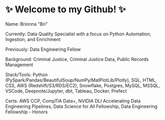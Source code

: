 # ✨ Welcome to my Github! ✨

Name: Brionna "Bri"

Currently: Data Quality Specialist with a focus on Python Automation, Ingestion, and Enrichment

Previously: Data Engineering Fellow

Background: Criminal Justice, Criminal Justice Data, Public Records Management

Stack/Tools: Python (PySpark/Pandas/BeautifulSoup/NumPy/MatPlotLib/Plotly), SQL, HTML, CSS, AWS (Redshift/S3/RDS/EC2), Snowflake, Postgres, MySQL, MSSQL, VSCode, Deepnote/Jupyter, dbt, Tableau, Docker, Prefect

Certs: AWS CCP, CompTIA Data+, NVIDIA DLI Accelerating Data Engineering Pipelines, Data Science for All Fellowship, Data Engineering Fellowship - Honors

<!---
brianalytics/brianalytics is a ✨ special ✨ repository because its `README.md` (this file) appears on your GitHub profile.
You can click the Preview link to take a look at your changes.
--->
